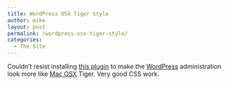 ```yaml
---
title: WordPress OSX Tiger Style
author: mike
layout: post
permalink: /wordpress-osx-tiger-style/
categories:
  - The Site
---
```

Couldn&#8217;t resist installing [ this plugin][1] to make the [WordPress][2] administration look more like [Mac OSX][3] Tiger. Very good CSS work.

 [1]: http://orderedlist.com/wordpress-plugins/wp-tiger-administration/
 [2]: http://wordpress.org
 [3]: http://www.apple.com/macosx/